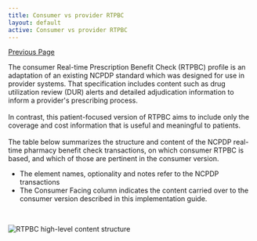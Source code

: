 ```yaml
---
title: Consumer vs provider RTPBC
layout: default
active: Consumer vs provider RTPBC
---
```


[Previous Page](Security.html)

The consumer Real-time Prescription Benefit Check (RTPBC) profile is an adaptation of an existing NCPDP standard which was designed for use in provider systems. That specification includes content such as drug utilization review (DUR) alerts and detailed adjudication information to inform a provider's prescribing process.
<br><br>
In contrast, this patient-focused version of RTPBC aims to include only the coverage and cost information that is useful and meaningful to patients.
<br><br>
The table below summarizes the structure and content of the NCPDP real-time pharmacy benefit check transactions, on which consumer RTPBC is based, and which of those are pertinent in the consumer version.

* The element names, optionality and notes refer to the NCPDP transactions
* The Consumer Facing column indicates the content carried over to the consumer version described in this implementation guide.

<br>
 
![RTPBC high-level content structure](https://www.frankmckinney.com/carin-rtpbc/high-level-content-view-table.png)

<br><br>